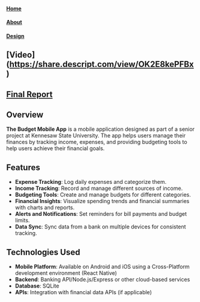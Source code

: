 #### [Home](README.md)
#### [About](about.md) 
#### [Design](Design.md)

## [Video] (https://share.descript.com/view/OK2E8kePFBx)
## [Final Report](https://kennesawedu-my.sharepoint.com/:w:/r/personal/jwats164_students_kennesaw_edu/Documents/Final%20report.docx?d=w86624d000a3948439ec5d47713896010&csf=1&web=1&e=uXPEe0) 

## Overview

**The Budget Mobile App** is a mobile application designed as part of a senior project at Kennesaw State University. The app helps users manage their finances by tracking income, expenses, and providing budgeting tools to help users achieve their financial goals.

## Features

- **Expense Tracking**: Log daily expenses and categorize them.
- **Income Tracking**: Record and manage different sources of income.
- **Budgeting Tools**: Create and manage budgets for different categories.
- **Financial Insights**: Visualize spending trends and financial summaries with charts and reports.
- **Alerts and Notifications**: Set reminders for bill payments and budget limits.
- **Data Sync**: Sync data from a bank on multiple devices for consistent tracking.

## Technologies Used

- **Mobile Platform**: Available on Android and iOS using a Cross-Platform development environment (React Native)
- **Backend**: Banking API/Node.js/Express or other cloud-based services
- **Database**: SQLite
- **APIs**: Integration with financial data APIs (if applicable)


